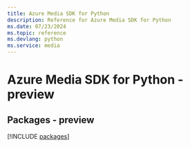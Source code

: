 ```yaml
---
title: Azure Media SDK for Python
description: Reference for Azure Media SDK for Python
ms.date: 07/23/2024
ms.topic: reference
ms.devlang: python
ms.service: media
---
```

# Azure Media SDK for Python - preview
## Packages - preview
[!INCLUDE [packages](media-index.md)]